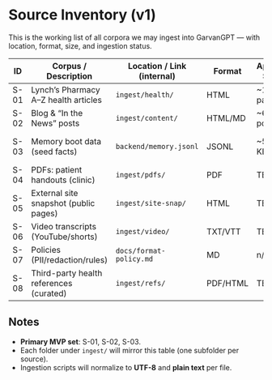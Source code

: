 # Source Inventory (v1)

This is the working list of all corpora we may ingest into GarvanGPT — with location, format, size, and ingestion status.

| ID | Corpus / Description                         | Location / Link (internal)                         | Format        | Approx Size | Access | Ingest Status |
|----|----------------------------------------------|----------------------------------------------------|---------------|-------------|-------|---------------|
| S-01 | Lynch’s Pharmacy A–Z health articles       | `ingest/health/`                                   | HTML          | ~150 pages  | Local | Not started   |
| S-02 | Blog & “In the News” posts                 | `ingest/content/`                                  | HTML/MD       | ~60 posts   | Local | Not started   |
| S-03 | Memory boot data (seed facts)              | `backend/memory.jsonl`                             | JSONL         | ~5–20 KB    | Local | ✅ Loaded at boot |
| S-04 | PDFs: patient handouts (clinic)            | `ingest/pdfs/`                                     | PDF           | TBD         | Local | Not started   |
| S-05 | External site snapshot (public pages)      | `ingest/site-snap/`                                | HTML          | TBD         | Local | Not started   |
| S-06 | Video transcripts (YouTube/shorts)         | `ingest/video/`                                    | TXT/VTT       | TBD         | Local | Not started   |
| S-07 | Policies (PII/redaction/rules)             | `docs/format-policy.md`                            | MD            | n/a         | Local | Planned       |
| S-08 | Third-party health references (curated)    | `ingest/refs/`                                     | PDF/HTML      | TBD         | Local | Planned       |

## Notes
- **Primary MVP set**: S-01, S-02, S-03.
- Each folder under `ingest/` will mirror this table (one subfolder per source).
- Ingestion scripts will normalize to **UTF-8** and **plain text** per file.
